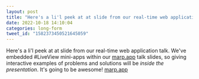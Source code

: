 ```yaml
---
layout: post
title: "Here's a li'l peek at at slide from our real-time web application talk. We've embedded #LiveView mini-apps within our talk slides, so giving interactive examples of problems and solutions will be _inside the presentation_. It's going to be awesome!"
date: 2022-10-18 14:10:04
categories: long-form
tweet_id: "1582373450521645059"
---
```


Here's a li'l peek at at slide from our real-time web application talk. We've embedded #LiveView mini-apps within our [marp.app](http://marp.app) talk slides, so giving interactive examples of problems and solutions will be _inside the presentation_. It's going to be awesome! [marp.app](http://marp.app)


<!-- Original tweet: https://twitter.com/i/status/1582373450521645059 -->

